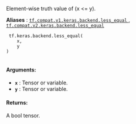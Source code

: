 Element-wise truth value of (x <= y).

**Aliases** : [ `tf.compat.v1.keras.backend.less_equal` ](/api_docs/python/tf/keras/backend/less_equal), [ `tf.compat.v2.keras.backend.less_equal` ](/api_docs/python/tf/keras/backend/less_equal)

```
 tf.keras.backend.less_equal(
    x,
    y
)
 
```

#### Arguments:
- **`x`** : Tensor or variable.
- **`y`** : Tensor or variable.


#### Returns:
A bool tensor.

